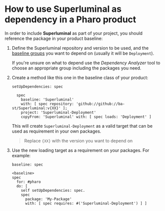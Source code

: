 # How to use Superluminal as dependency in a Pharo product

In order to include **Superluminal** as part of your project, you should reference
the package in your product baseline:

1. Define the Superluminal repository and version to be used, and the [baseline groups](../reference/Baseline-groups.md)
    you want to depend on (usually it will be `Deployment`).

    If you're unsure on what to depend use the *Dependency Analyzer*
    tool to choose an appropriate group including the packages you need.

2. Create a method like this one in the baseline class of your product:

    ```smalltalk
    setUpDependencies: spec

      spec
        baseline: 'Superluminal'
        with: [ spec repository: 'github://github://ba-st/Superluminal:v{XX}' ];
        project: 'Superluminal-Deployment'
        copyFrom: 'Superluminal' with: [ spec loads: 'Deployment' ]
    ```

    This will create `Superluminal-Deployment` as a valid target that can be used
    as requirement in your own packages.

    > Replace `{XX}` with the version you want to depend on

3. Use the new loading target as a requirement on your packages. For example:

    ```smalltalk
    baseline: spec

    <baseline>
    spec
      for: #pharo
      do: [
        self setUpDependencies: spec.
        spec
          package: 'My-Package'
          with: [ spec requires: #('Superluminal-Deployment') ] ]
    ```

